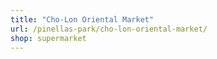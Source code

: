 ```yaml
---
title: "Cho-Lon Oriental Market"
url: /pinellas-park/cho-lon-oriental-market/
shop: supermarket
---
```

